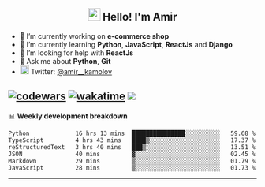<h2 align="center"><img src="https://media.giphy.com/media/hvRJCLFzcasrR4ia7z/giphy.gif" width="25px"> Hello! I'm Amir</h2>

- 🔭 I’m currently working on **e-commerce shop**
- 🌱 I’m currently learning **Python**, **JavaScript**, **ReactJs** and **Django**
- 🤔 I’m looking for help with **ReactJs**
- 💬 Ask me about **Python**, **Git**
- <img alt="Amir Kamolov | Twitter" width="18px" src="https://raw.githubusercontent.com/peterthehan/peterthehan/master/assets/twitter.svg" /> Twitter: [@amir__kamolov ](https://twitter.com/amir__kamolov)

[![codewars](https://www.codewars.com/users/Kamolov%20Amir/badges/micro)](https://www.codewars.com/users/Kamolov%20Amir)
[![wakatime](https://wakatime.com/badge/user/12da36de-2fca-4ef2-bb44-ec10c4750b61.svg)](https://wakatime.com/@12da36de-2fca-4ef2-bb44-ec10c4750b61)
![](https://komarev.com/ghpvc/?username=Amir0715&style=flat-square)
---

📊 **Weekly development breakdown**
<!--START_SECTION:waka-->

```text
Python             16 hrs 13 mins  ███████████████░░░░░░░░░░   59.68 %
TypeScript         4 hrs 43 mins   ████▒░░░░░░░░░░░░░░░░░░░░   17.37 %
reStructuredText   3 hrs 40 mins   ███▒░░░░░░░░░░░░░░░░░░░░░   13.51 %
JSON               40 mins         ▓░░░░░░░░░░░░░░░░░░░░░░░░   02.45 %
Markdown           29 mins         ▒░░░░░░░░░░░░░░░░░░░░░░░░   01.79 %
JavaScript         28 mins         ▒░░░░░░░░░░░░░░░░░░░░░░░░   01.73 %
```

<!--END_SECTION:waka-->

---
